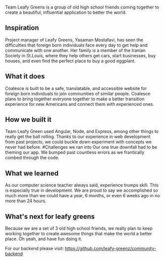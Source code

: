 Team Leafy Greens is a group of old high school friends coming together to create a beautiful, influential application to better the world.

## Inspiration
Project manager of Leafy Greens, Yasaman Mostafavi, has seen the difficulties that foreign born individuals face every day to get help and communicate with one another. Her family is a member of the Iranian Society in St.Louis, where they help others get cars, start businesses, buy houses, and even find the perfect place to buy a good eggplant.

## What it does
Coalesce is built to be a safe, translatable, and accessible website for foreign born individuals to join communities of similar people. Coalesce plans to bring together everyone together to make a better transition experience for new Americans and connect them with experienced ones.

## How we built it
Team Leafy Green used Angular, Node, and Express, among other things to really get the ball rolling. Thanks to our experience in web development from past projects, we could buckle down experiment with concepts we never had before.
#Challenges we ran into
Our one true downfall had to be theming our app. We bumped past countless errors as we frantically combed through the code.

## What we learned
As our computer science teacher always said, experience trumps skill. This is especially true in development. We are proud to say we accomplished so much more than we could have a year, 6 months, or even 6 weeks ago in no more than 24 hours.

## What's next for leafy greens
Because we are a set of 3 old high school friends, we really plan to keep working together to create awesome things that make the world a better place. Oh yeah, and have fun doing it.

For our backend please visit: https://github.com/leafy-greenz/community-backend
